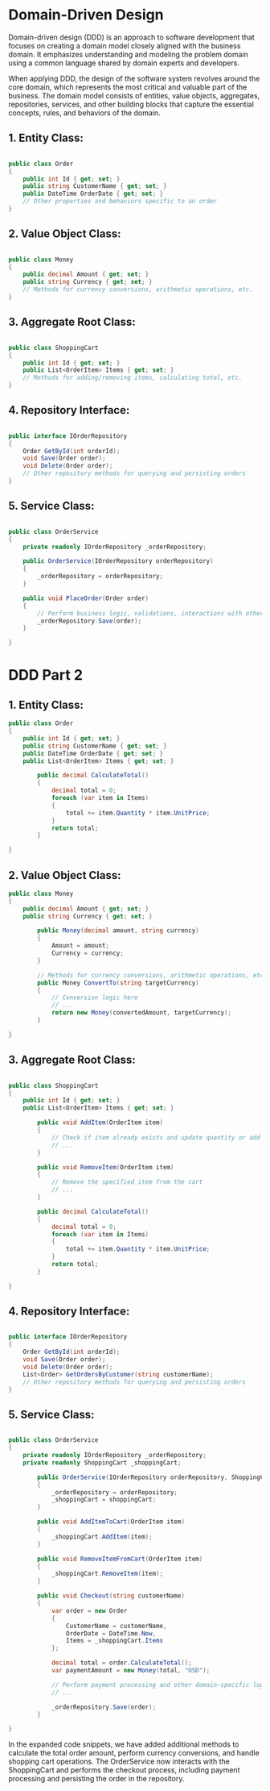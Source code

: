 # Domain-Driven Design

Domain-driven design (DDD) is an approach to software development that focuses on creating a domain model closely aligned with the business domain. It emphasizes understanding and modeling the problem domain using a common language shared by domain experts and developers.

When applying DDD, the design of the software system revolves around the core domain, which represents the most critical and valuable part of the business. The domain model consists of entities, value objects, aggregates, repositories, services, and other building blocks that capture the essential concepts, rules, and behaviors of the domain.

## 1. Entity Class:

```cs

public class Order
{
    public int Id { get; set; }
    public string CustomerName { get; set; }
    public DateTime OrderDate { get; set; }
    // Other properties and behaviors specific to an order
}

```

## 2. Value Object Class:

```cs

public class Money
{
    public decimal Amount { get; set; }
    public string Currency { get; set; }
    // Methods for currency conversions, arithmetic operations, etc.
}

```

## 3. Aggregate Root Class:

```cs

public class ShoppingCart
{
    public int Id { get; set; }
    public List<OrderItem> Items { get; set; }
    // Methods for adding/removing items, calculating total, etc.
}

```

## 4. Repository Interface:

```cs

public interface IOrderRepository
{
    Order GetById(int orderId);
    void Save(Order order);
    void Delete(Order order);
    // Other repository methods for querying and persisting orders
}

```

## 5. Service Class:

```cs

public class OrderService
{
    private readonly IOrderRepository _orderRepository;

    public OrderService(IOrderRepository orderRepository)
    {
        _orderRepository = orderRepository;
    }

    public void PlaceOrder(Order order)
    {
        // Perform business logic, validations, interactions with other entities
        _orderRepository.Save(order);
    }

}

```

# DDD Part 2

## 1. Entity Class:

```cs
public class Order
{
    public int Id { get; set; }
    public string CustomerName { get; set; }
    public DateTime OrderDate { get; set; }
    public List<OrderItem> Items { get; set; }

        public decimal CalculateTotal()
        {
            decimal total = 0;
            foreach (var item in Items)
            {
                total += item.Quantity * item.UnitPrice;
            }
            return total;
        }

}

```

## 2. Value Object Class:

```cs
public class Money
{
    public decimal Amount { get; set; }
    public string Currency { get; set; }

        public Money(decimal amount, string currency)
        {
            Amount = amount;
            Currency = currency;
        }

        // Methods for currency conversions, arithmetic operations, etc.
        public Money ConvertTo(string targetCurrency)
        {
            // Conversion logic here
            // ...
            return new Money(convertedAmount, targetCurrency);
        }

}

```

## 3. Aggregate Root Class:

```cs

public class ShoppingCart
{
    public int Id { get; set; }
    public List<OrderItem> Items { get; set; }

        public void AddItem(OrderItem item)
        {
            // Check if item already exists and update quantity or add new item
            // ...
        }

        public void RemoveItem(OrderItem item)
        {
            // Remove the specified item from the cart
            // ...
        }

        public decimal CalculateTotal()
        {
            decimal total = 0;
            foreach (var item in Items)
            {
                total += item.Quantity * item.UnitPrice;
            }
            return total;
        }

}

```

## 4. Repository Interface:

```cs

public interface IOrderRepository
{
    Order GetById(int orderId);
    void Save(Order order);
    void Delete(Order order);
    List<Order> GetOrdersByCustomer(string customerName);
    // Other repository methods for querying and persisting orders
}

```

## 5. Service Class:

```cs

public class OrderService
{
    private readonly IOrderRepository _orderRepository;
    private readonly ShoppingCart _shoppingCart;

        public OrderService(IOrderRepository orderRepository, ShoppingCart shoppingCart)
        {
            _orderRepository = orderRepository;
            _shoppingCart = shoppingCart;
        }

        public void AddItemToCart(OrderItem item)
        {
            _shoppingCart.AddItem(item);
        }

        public void RemoveItemFromCart(OrderItem item)
        {
            _shoppingCart.RemoveItem(item);
        }

        public void Checkout(string customerName)
        {
            var order = new Order
            {
                CustomerName = customerName,
                OrderDate = DateTime.Now,
                Items = _shoppingCart.Items
            };

            decimal total = order.CalculateTotal();
            var paymentAmount = new Money(total, "USD");

            // Perform payment processing and other domain-specific logic
            // ...

            _orderRepository.Save(order);
        }

}

```

In the expanded code snippets, we have added additional methods to calculate the total order amount, perform currency conversions, and handle shopping cart operations. The OrderService now interacts with the ShoppingCart and performs the checkout process, including payment processing and persisting the order in the repository.
